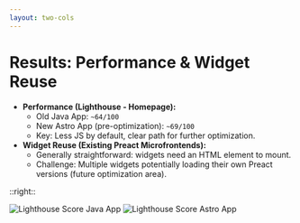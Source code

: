 ```yaml
---
layout: two-cols
---
```


# Results: Performance & Widget Reuse

* **Performance (Lighthouse - Homepage):**
    * Old Java App: `~64/100`
    * New Astro App (pre-optimization): `~69/100`
    * Key: Less JS by default, clear path for further optimization.
* **Widget Reuse (Existing Preact Microfrontends):**
    * Generally straightforward: widgets need an HTML element to mount.
    * Challenge: Multiple widgets potentially loading their own Preact versions (future optimization area).

::right::

<div class="grid grid-cols-2 gap-4">
  <img src="/2025-04-23/ka-java-performance.png" class="rounded-lg shadow-lg" alt="Lighthouse Score Java App"/>
  <img src="/2025-04-23/ka-astro-performance.png" class="rounded-lg shadow-lg" alt="Lighthouse Score Astro App"/>
</div> 